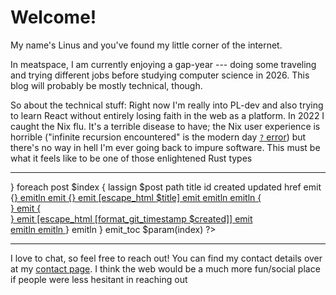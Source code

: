 # Welcome!

My name's Linus and you've found my little corner of the internet.

In meatspace, I am currently enjoying a gap-year
--- doing some traveling and trying different jobs
before studying computer science in 2026.
This blog will probably be mostly technical, though.

So about the technical stuff:
Right now I'm really into PL-dev and also trying to learn React
without entirely losing faith in the web as a platform.
In 2022 I caught the Nix flu.
It's a terrible disease to have;
the Nix user experience is horrible
("infinite recursion encountered" is the modern day [`?` error][ed])
but there's no way in hell I'm ever going back to impure software.
This must be what it feels like to be one of those enlightened Rust types <? smiley_nose ?>

[ed]: https://en.wikipedia.org/wiki/Ed_(software)#Cultural_references

---

<?
    proc emit_toc {index} {
        emitln {<div class="toc">}

        foreach post $index {
            lassign $post path title id created updated href
            emit {<a class="toc__row" href="}
            emit [escape_html $href]
            emit {">}
            emitln

            emit {<span class="toc__title">}
            emit [escape_html $title]
            emit </span>
            emitln

            emitln {<div class="toc__separator"></div>}

            emit {<div class="toc__date">}
            emit [escape_html [format_git_timestamp $created]]
            emit </div>
            emitln

            emitln </a>
        }

        emitln </div>
    }

    emit_toc $param(index)
?>

---

I love to chat, so feel free to reach out!
You can find my contact details over at my [contact page](/contact.html).
I think the web would be a much more fun/social place
if people were less hesitant in reaching out <? winky ?>
